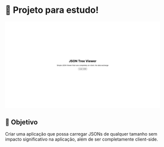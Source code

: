 # 📕 Projeto para estudo!
<img src="./repo/img/project.png" width="500px"></img>
## 🔬 Objetivo
Criar uma aplicação que possa carregar JSONs de qualquer tamanho sem impacto significativo na aplicação, além de ser completamente client-side.